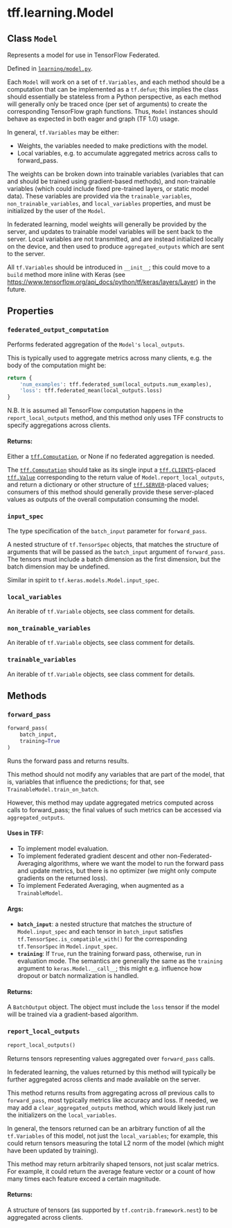 <div itemscope itemtype="http://developers.google.com/ReferenceObject">
<meta itemprop="name" content="tff.learning.Model" />
<meta itemprop="path" content="Stable" />
<meta itemprop="property" content="federated_output_computation"/>
<meta itemprop="property" content="input_spec"/>
<meta itemprop="property" content="local_variables"/>
<meta itemprop="property" content="non_trainable_variables"/>
<meta itemprop="property" content="trainable_variables"/>
<meta itemprop="property" content="forward_pass"/>
<meta itemprop="property" content="report_local_outputs"/>
</div>

# tff.learning.Model

## Class `Model`

Represents a model for use in TensorFlow Federated.

Defined in
[`learning/model.py`](http://github.com/tensorflow/federated/tree/master/tensorflow_federated/python/learning/model.py).

<!-- Placeholder for "Used in" -->

Each `Model` will work on a set of `tf.Variables`, and each method should be a
computation that can be implemented as a `tf.defun`; this implies the class
should essentially be stateless from a Python perspective, as each method will
generally only be traced once (per set of arguments) to create the corresponding
TensorFlow graph functions. Thus, `Model` instances should behave as expected in
both eager and graph (TF 1.0) usage.

In general, `tf.Variables` may be either:

*   Weights, the variables needed to make predictions with the model.
*   Local variables, e.g. to accumulate aggregated metrics across calls to
    forward_pass.

The weights can be broken down into trainable variables (variables that can and
should be trained using gradient-based methods), and non-trainable variables
(which could include fixed pre-trained layers, or static model data). These
variables are provided via the `trainable_variables`, `non_trainable_variables`,
and `local_variables` properties, and must be initialized by the user of the
`Model`.

In federated learning, model weights will generally be provided by the server,
and updates to trainable model variables will be sent back to the server. Local
variables are not transmitted, and are instead initialized locally on the
device, and then used to produce `aggregated_outputs` which are sent to the
server.

All `tf.Variables` should be introduced in `__init__`; this could move to a
`build` method more inline with Keras (see
https://www.tensorflow.org/api_docs/python/tf/keras/layers/Layer) in the future.

## Properties

<h3 id="federated_output_computation"><code>federated_output_computation</code></h3>

Performs federated aggregation of the `Model's` `local_outputs`.

This is typically used to aggregate metrics across many clients, e.g. the body
of the computation might be:

```python
return {
    'num_examples': tff.federated_sum(local_outputs.num_examples),
    'loss': tff.federated_mean(local_outputs.loss)
}
```

N.B. It is assumed all TensorFlow computation happens in the
`report_local_outputs` method, and this method only uses TFF constructs to
specify aggregations across clients.

#### Returns:

Either a <a href="../../tff/Computation.md"><code>tff.Computation</code></a>, or
None if no federated aggregation is needed.

The <a href="../../tff/Computation.md"><code>tff.Computation</code></a> should
take as its single input a
<a href="../../tff.md#CLIENTS"><code>tff.CLIENTS</code></a>-placed
<a href="../../tff/Value.md"><code>tff.Value</code></a> corresponding to the
return value of `Model.report_local_outputs`, and return a dictionary or other
structure of <a href="../../tff.md#SERVER"><code>tff.SERVER</code></a>-placed
values; consumers of this method should generally provide these server-placed
values as outputs of the overall computation consuming the model.

<h3 id="input_spec"><code>input_spec</code></h3>

The type specification of the `batch_input` parameter for `forward_pass`.

A nested structure of `tf.TensorSpec` objects, that matches the structure of
arguments that will be passed as the `batch_input` argument of `forward_pass`.
The tensors must include a batch dimension as the first dimension, but the batch
dimension may be undefined.

Similar in spirit to `tf.keras.models.Model.input_spec`.

<h3 id="local_variables"><code>local_variables</code></h3>

An iterable of `tf.Variable` objects, see class comment for details.

<h3 id="non_trainable_variables"><code>non_trainable_variables</code></h3>

An iterable of `tf.Variable` objects, see class comment for details.

<h3 id="trainable_variables"><code>trainable_variables</code></h3>

An iterable of `tf.Variable` objects, see class comment for details.

## Methods

<h3 id="forward_pass"><code>forward_pass</code></h3>

```python
forward_pass(
    batch_input,
    training=True
)
```

Runs the forward pass and returns results.

This method should not modify any variables that are part of the model, that is,
variables that influence the predictions; for that, see
`TrainableModel.train_on_batch`.

However, this method may update aggregated metrics computed across calls to
forward_pass; the final values of such metrics can be accessed via
`aggregated_outputs`.

#### Uses in TFF:

*   To implement model evaluation.
*   To implement federated gradient descent and other non-Federated-Averaging
    algorithms, where we want the model to run the forward pass and update
    metrics, but there is no optimizer (we might only compute gradients on the
    returned loss).
*   To implement Federated Averaging, when augmented as a `TrainableModel`.

#### Args:

*   <b>`batch_input`</b>: a nested structure that matches the structure of
    `Model.input_spec` and each tensor in `batch_input` satisfies
    `tf.TensorSpec.is_compatible_with()` for the corresponding `tf.TensorSpec`
    in `Model.input_spec`.
*   <b>`training`</b>: If `True`, run the training forward pass, otherwise, run
    in evaluation mode. The semantics are generally the same as the `training`
    argument to `keras.Model.__call__`; this might e.g. influence how dropout or
    batch normalization is handled.

#### Returns:

A `BatchOutput` object. The object must include the `loss` tensor if the model
will be trained via a gradient-based algorithm.

<h3 id="report_local_outputs"><code>report_local_outputs</code></h3>

```python
report_local_outputs()
```

Returns tensors representing values aggregated over `forward_pass` calls.

In federated learning, the values returned by this method will typically be
further aggregated across clients and made available on the server.

This method returns results from aggregating across *all* previous calls to
`forward_pass`, most typically metrics like accuracy and loss. If needed, we may
add a `clear_aggregated_outputs` method, which would likely just run the
initializers on the `local_variables`.

In general, the tensors returned can be an arbitrary function of all the
`tf.Variables` of this model, not just the `local_variables`; for example, this
could return tensors measuring the total L2 norm of the model (which might have
been updated by training).

This method may return arbitrarily shaped tensors, not just scalar metrics. For
example, it could return the average feature vector or a count of how many times
each feature exceed a certain magnitude.

#### Returns:

A structure of tensors (as supported by `tf.contrib.framework.nest`) to be
aggregated across clients.
